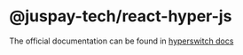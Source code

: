 # @juspay-tech/react-hyper-js

The official documentation can be found in [hyperswitch docs](https://docs.hyperswitch.io/hyperswitch-cloud/integration-guide/web/node-and-react)
